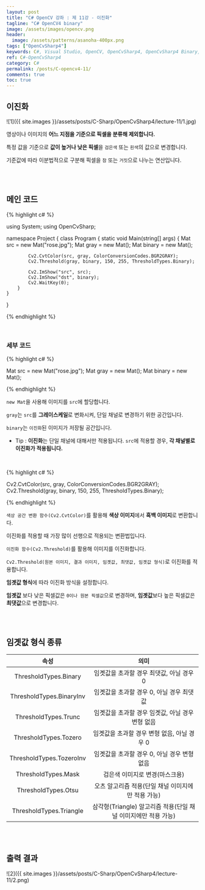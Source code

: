```yaml
---
layout: post
title: "C# OpenCV 강좌 : 제 11강 - 이진화"
tagline: "C# OpenCV4 binary"
image: /assets/images/opencv.png
header:
  image: /assets/patterns/asanoha-400px.png
tags: ["OpenCvSharp4"]
keywords: C#, Visual Studio, OpenCV, OpenCvSharp4, OpenCvSharp4 Binary, OpenCvSharp4 Threshold
ref: C#-OpenCvSharp4
category: C#
permalink: /posts/C-opencv4-11/
comments: true
toc: true
---
```


## 이진화

![1]({{ site.images }}/assets/posts/C-Sharp/OpenCvSharp4/lecture-11/1.jpg)

영상이나 이미지의 **어느 지점을 기준으로 픽셀을 분류해 제외합니다.**

특정 값을 기준으로 **값이 높거나 낮은 픽셀**을 `검은색` 또는 `흰색`의 값으로 변경합니다.

기준값에 따라 이분법적으로 구분해 픽셀을 `참` 또는 `거짓`으로 나누는 연산입니다.

<br>
<br>

## 메인 코드

{% highlight c# %}

using System;
using OpenCvSharp;

namespace Project
{
    class Program
    {
        static void Main(string[] args)
        {
            Mat src = new Mat("rose.jpg");
            Mat gray = new Mat();
            Mat binary = new Mat();

            Cv2.CvtColor(src, gray, ColorConversionCodes.BGR2GRAY);
            Cv2.Threshold(gray, binary, 150, 255, ThresholdTypes.Binary);

            Cv2.ImShow("src", src);
            Cv2.ImShow("dst", binary);
            Cv2.WaitKey(0);
        }
    }
}


{% endhighlight %}

<br>

### 세부 코드

{% highlight c# %}

Mat src = new Mat("rose.jpg");
Mat gray = new Mat();
Mat binary = new Mat();

{% endhighlight %}

`new Mat`을 사용해 이미지를 `src`에 할당합니다.

`gray`는 `src`를 **그레이스케일**로 변화시켜, 단일 채널로 변경하기 위한 공간입니다.

`binary`는 `이진화`된 이미지가 저장될 공간입니다.

- Tip : **이진화**는 단일 채널에 대해서만 적용됩니다. `src`에 적용할 경우, **각 채널별로 이진화가 적용됩니다.**

<br>

{% highlight c# %}

Cv2.CvtColor(src, gray, ColorConversionCodes.BGR2GRAY);
Cv2.Threshold(gray, binary, 150, 255, ThresholdTypes.Binary);

{% endhighlight %}

`색상 공간 변환 함수(Cv2.CvtColor)`를 활용해 **색상 이미지**에서 **흑백 이미지**로 변환합니다.

이진화를 적용할 때 가장 많이 선행으로 적용되는 변환법입니다.

`이진화 함수(Cv2.Threshold)`를 활용해 이미지를 이진화합니다.

`Cv2.Threshold(원본 이미지, 결과 이미지, 임곗값, 최댓값, 임곗값 형식)`로 이진화를 적용합니다.

**임곗값 형식**에 따라 이진화 방식을 설정합니다.

**임곗값** 보다 낮은 픽셀값은 `0이나 원본 픽셀값`으로 변경하며, **임곗값**보다 높은 픽셀값은 **최댓값**으로 변경합니다.

<br>
<br>

## 임곗값 형식 종류

|          속성         |                    의미                   |
|:---------------------:|:-----------------------------------------:|
| ThresholdTypes.Binary | 임곗값을 초과할 경우 최댓값, 아닐 경우 0 |
| ThresholdTypes.BinaryInv | 임곗값을 초과할 경우 0, 아닐 경우 최댓값 |
| ThresholdTypes.Trunc | 임곗값을 초과할 경우 임곗값, 아닐 경우 변형 없음 |
| ThresholdTypes.Tozero | 임곗값을 초과할 경우 변형 없음, 아닐 경우 0 |
| ThresholdTypes.TozeroInv | 임곗값을 초과할 경우 0, 아닐 경우 변형 없음 |
| ThresholdTypes.Mask | 검은색 이미지로 변경(마스크용) |
| ThresholdTypes.Otsu | 오츠 알고리즘 적용(단일 채널 이미지에만 적용 가능) |
| ThresholdTypes.Triangle | 삼각형(Triangle) 알고리즘 적용(단일 채널 이미지에만 적용 가능) |

<br>
<br>

## 출력 결과

![2]({{ site.images }}/assets/posts/C-Sharp/OpenCvSharp4/lecture-11/2.png)
